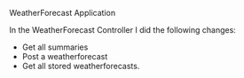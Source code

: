 WeatherForecast Application

In the WeatherForecast Controller I did the following changes:

- Get all summaries
- Post a weatherforecast
- Get all stored weatherforecasts.
